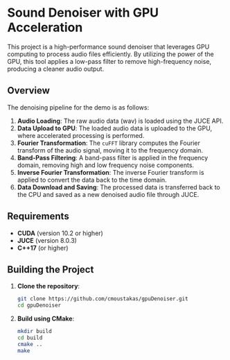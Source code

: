 # Sound Denoiser with GPU Acceleration

This project is a high-performance sound denoiser that leverages GPU computing to process audio files efficiently. By utilizing the power of the GPU, this tool applies a low-pass filter to remove high-frequency noise, producing a cleaner audio output.

## Overview

The denoising pipeline for the demo is as follows:

1. **Audio Loading**: The raw audio data (wav) is loaded using the JUCE API.
2. **Data Upload to GPU**: The loaded audio data is uploaded to the GPU, where accelerated processing is performed.
3. **Fourier Transformation**: The `cuFFT` library computes the Fourier transform of the audio signal, moving it to the frequency domain.
4. **Band-Pass Filtering**: A band-pass filter is applied in the frequency domain, removing high and low frequency noise components.
5. **Inverse Fourier Transformation**: The inverse Fourier transform is applied to convert the data back to the time domain.
6. **Data Download and Saving**: The processed data is transferred back to the CPU and saved as a new denoised audio file through JUCE.

## Requirements

- **CUDA** (version 10.2 or higher)
- **JUCE** (version 8.0.3)
- **C++17** (or higher)

## Building the Project

1. **Clone the repository**:
    ```bash
    git clone https://github.com/cmoustakas/gpuDenoiser.git
    cd gpuDenoiser
    ```

2. **Build using CMake**:
    ```bash
    mkdir build
    cd build
    cmake ..
    make
    ```
